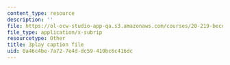 ```yaml
---
content_type: resource
description: ''
file: https://ol-ocw-studio-app-qa.s3.amazonaws.com/courses/20-219-becoming-the-next-bill-nye-writing-and-hosting-the-educational-show-january-iap-2015/0a46c4be7a727e4ddc59410bc6c416dc_NGhXP83J24Q.srt
file_type: application/x-subrip
resourcetype: Other
title: 3play caption file
uid: 0a46c4be-7a72-7e4d-dc59-410bc6c416dc
---
```

